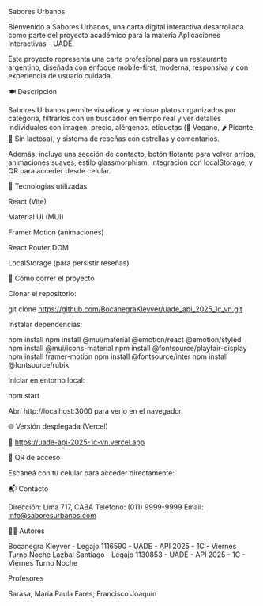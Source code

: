 Sabores Urbanos

Bienvenido a Sabores Urbanos, una carta digital interactiva desarrollada como parte del proyecto académico para la materia Aplicaciones Interactivas - UADE.

Este proyecto representa una carta profesional para un restaurante argentino, diseñada con enfoque mobile-first, moderna, responsiva y con experiencia de usuario cuidada.

🍽️ Descripción

Sabores Urbanos permite visualizar y explorar platos organizados por categoría, filtrarlos con un buscador en tiempo real y ver detalles individuales con imagen, precio, alérgenos, etiquetas (🥬 Vegano, 🌶️ Picante, 🥛 Sin lactosa), y sistema de reseñas con estrellas y comentarios.

Además, incluye una sección de contacto, botón flotante para volver arriba, animaciones suaves, estilo glassmorphism, integración con localStorage, y QR para acceder desde celular.

🔧 Tecnologías utilizadas

React (Vite)

Material UI (MUI)

Framer Motion (animaciones)

React Router DOM

LocalStorage (para persistir reseñas)

🚀 Cómo correr el proyecto

Clonar el repositorio:

git clone https://github.com/BocanegraKleyver/uade_api_2025_1c_vn.git

Instalar dependencias:

npm install
npm install @mui/material @emotion/react @emotion/styled
npm install @mui/icons-material
npm install @fontsource/playfair-display
npm install framer-motion
npm install @fontsource/inter
npm install @fontsource/rubik

Iniciar en entorno local:

npm start

Abrí http://localhost:3000 para verlo en el navegador.

🌐 Versión desplegada (Vercel)

🔗 https://uade-api-2025-1c-vn.vercel.app

📱 QR de acceso

Escaneá con tu celular para acceder directamente:

📬 Contacto

Dirección: Lima 717, CABA Teléfono: (011) 9999-9999 Email: info@saboresurbanos.com

👨‍💻 Autores

Bocanegra Kleyver - Legajo 1116590 - UADE - API 2025 - 1C - Viernes Turno Noche
Lazbal Santiago - Legajo 1130853 - UADE - API 2025 - 1C - Viernes Turno Noche

Profesores

Sarasa, Maria Paula
Fares, Francisco Joaquín
